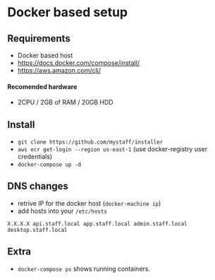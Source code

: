 # Docker based setup

## Requirements

* Docker based host
* https://docs.docker.com/compose/install/
* https://aws.amazon.com/cli/

#### Recomended hardware
* 2CPU / 2GB of RAM / 20GB HDD


## Install 

* `git clone https://github.com/mystaff/installer`
* `aws ecr get-login --region us-east-1` (use docker-registry user credentials)
* `docker-compose up -d`


## DNS changes

* retrive IP for the docker host (`docker-machine ip`)
* add hosts into your `/etc/hosts` 

`X.X.X.X api.staff.local app.staff.local admin.staff.local desktop.staff.local`


## Extra
* `docker-compose ps` shows running containers.


